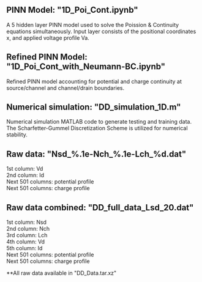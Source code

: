 PINN Model: "1D_Poi_Cont.ipynb"
--------------------------------------------------
A 5 hidden layer PINN model used to solve the Poission & Continuity equations simultaneously.
Input layer consists of the positional coordinates x, and applied voltage profile Va.


Refined PINN Model: "1D_Poi_Cont_with_Neumann-BC.ipynb"
--------------------------------------------------
Refined PINN model accounting for potential and charge continuity at source/channel and channel/drain boundaries.


Numerical simulation: "DD_simulation_1D.m"
--------------------------------------------------
Numerical simulation MATLAB code to generate testing and training data. The Scharfetter-Gummel Discretization Scheme is utilized for numerical stability.

Raw data: "Nsd_%.1e-Nch_%.1e-Lch_%d.dat"<br/>
--------------------------------------------------
1st column: Vd<br/>
2nd column: Id<br/>
Next 501 columns: potential profile<br/>
Next 501 columns: charge profile<br/>

Raw data combined: "DD_full_data_Lsd_20.dat"<br/>
--------------------------------------------------
1st column: Nsd<br/>
2nd column: Nch<br/>
3rd column: Lch<br/>
4th column: Vd<br/>
5th column: Id<br/>
Next 501 columns: potential profile<br/>
Next 501 columns: charge profile<br/>

**All raw data available in "DD_Data.tar.xz"
